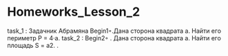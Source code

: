 # Homeworks_Lesson_2
task_1 : Задачник Абрамяна
Begin1◦.Дана сторона квадрата a. Найти его периметр P = 4·a.
task_2 : Begin2◦
. Дана сторона квадрата a. Найти его площадь S = a2.
.